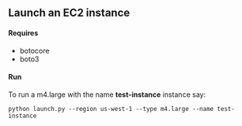 ## Launch an EC2 instance

#### Requires
 - botocore
 - boto3
 
#### Run
To run a m4.large with the name **test-instance** instance say:

`python launch.py --region us-west-1 --type m4.large --name test-instance`
